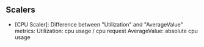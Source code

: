 ## Scalers
- [CPU Scaler]: Difference between "Utilization" and "AverageValue" metrics:
Utilization: cpu usage / cpu request
AverageValue: absolute cpu usage